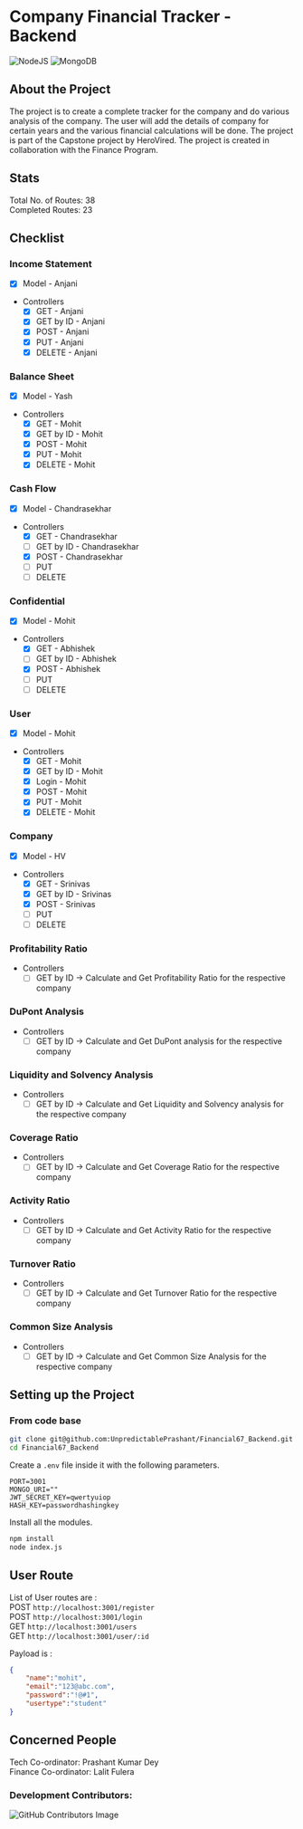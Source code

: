 # Company Financial Tracker - Backend

![NodeJS](https://img.shields.io/badge/node.js-6DA55F?style=for-the-badge&logo=node.js&logoColor=white) ![MongoDB](https://img.shields.io/badge/MongoDB-%234ea94b.svg?style=for-the-badge&logo=mongodb&logoColor=white)

## About the Project
The project is to create a complete tracker for the company and do various analysis of the company. The user will add the details of company for certain years and the 
various financial calculations will be done. 
The project is part of the Capstone project by HeroVired. The project is created in collaboration with the Finance Program.


## Stats
Total No. of Routes: 38<br>
Completed Routes: 23<br>


## Checklist

### Income Statement
 - [x] Model - Anjani
 - Controllers
   - [x] GET - Anjani
   - [x] GET by ID - Anjani
   - [x] POST - Anjani
   - [x] PUT - Anjani
   - [x] DELETE - Anjani
### Balance Sheet 
- [x] Model - Yash
 - Controllers
   - [x] GET - Mohit
   - [x] GET by ID - Mohit
   - [x] POST - Mohit
   - [x] PUT - Mohit
   - [x] DELETE - Mohit
### Cash Flow
- [x] Model - Chandrasekhar
- Controllers
   - [x] GET - Chandrasekhar
   - [ ] GET by ID - Chandrasekhar
   - [x] POST - Chandrasekhar
   - [ ] PUT
   - [ ] DELETE
### Confidential
- [x] Model - Mohit
- Controllers
   - [x] GET - Abhishek
   - [ ] GET by ID - Abhishek
   - [x] POST - Abhishek
   - [ ] PUT
   - [ ] DELETE
### User
- [x] Model - Mohit
- Controllers
   - [x] GET - Mohit
   - [x] GET by ID - Mohit
   - [x] Login - Mohit
   - [x] POST - Mohit
   - [x] PUT - Mohit
   - [x] DELETE - Mohit
### Company
- [x] Model - HV
- Controllers
   - [x] GET - Srinivas
   - [x] GET by ID - Srivinas
   - [x] POST - Srinivas
   - [ ] PUT
   - [ ] DELETE

### Profitability Ratio
- Controllers
  - [ ] GET by ID -> Calculate and Get Profitability Ratio for the respective company

### DuPont Analysis
- Controllers
  - [ ] GET by ID -> Calculate and Get DuPont analysis for the respective company

### Liquidity and Solvency Analysis
- Controllers
  - [ ] GET by ID -> Calculate and Get Liquidity and Solvency analysis for the respective company

### Coverage Ratio
- Controllers
  - [ ] GET by ID -> Calculate and Get Coverage Ratio for the respective company

### Activity Ratio
- Controllers
  - [ ] GET by ID -> Calculate and Get Activity Ratio for the respective company

### Turnover Ratio
- Controllers
  - [ ] GET by ID -> Calculate and Get Turnover Ratio for the respective company

### Common Size Analysis
- Controllers
  - [ ] GET by ID -> Calculate and Get Common Size Analysis for the respective company

## Setting up the Project

### From code base

```sh
git clone git@github.com:UnpredictablePrashant/Financial67_Backend.git
cd Financial67_Backend
```
Create a `.env` file inside it with the following parameters.

```env
PORT=3001
MONGO_URI=""
JWT_SECRET_KEY=qwertyuiop
HASH_KEY=passwordhashingkey
```
Install all the modules.
```sh
npm install
node index.js
```
## User Route

List of User routes are :
<br>
POST `http://localhost:3001/register` <br>
POST `http://localhost:3001/login` <br>
GET `http://localhost:3001/users` <br>
GET `http://localhost:3001/user/:id` <br>

Payload is : 
``` JSON 
{
    "name":"mohit",
    "email":"123@abc.com",
    "password":"!@#1",
    "usertype":"student"
}
```

## Concerned People

Tech Co-ordinator: Prashant Kumar Dey<br>
Finance Co-ordinator: Lalit Fulera<br>

### Development Contributors:

![GitHub Contributors Image](https://contrib.rocks/image?repo=UnpredictablePrashant/Financial67_Backend)
